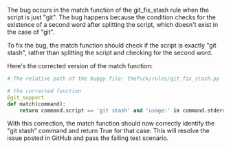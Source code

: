 The bug occurs in the match function of the git_fix_stash rule when the script is just "git". The bug happens because the condition checks for the existence of a second word after splitting the script, which doesn't exist in the case of "git".

To fix the bug, the match function should check if the script is exactly "git stash", rather than splitting the script and checking for the second word.

Here's the corrected version of the match function:

```python
# The relative path of the buggy file: thefuck/rules/git_fix_stash.py

# the corrected function
@git_support
def match(command):
    return command.script == 'git stash' and 'usage:' in command.stderr
```

With this correction, the match function should now correctly identify the "git stash" command and return True for that case. This will resolve the issue posted in GitHub and pass the failing test scenario.
